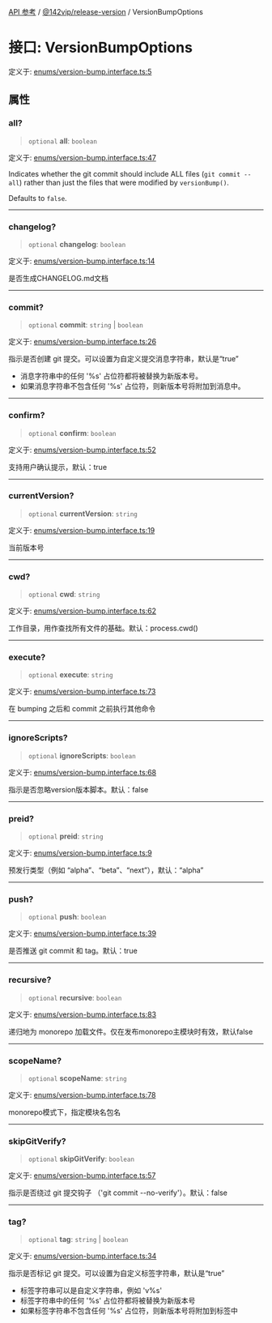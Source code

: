 [API 参考](../../../index.md) / [@142vip/release-version](../index.md) / VersionBumpOptions

# 接口: VersionBumpOptions

定义于: [enums/version-bump.interface.ts:5](https://github.com/142vip/core-x/blob/67692efe75f30bef8a4893bf3d01dbe094be97e2/packages/release-version/src/enums/version-bump.interface.ts#L5)

## 属性

### all?

> `optional` **all**: `boolean`

定义于: [enums/version-bump.interface.ts:47](https://github.com/142vip/core-x/blob/67692efe75f30bef8a4893bf3d01dbe094be97e2/packages/release-version/src/enums/version-bump.interface.ts#L47)

Indicates whether the git commit should include ALL files (`git commit --all`)
rather than just the files that were modified by `versionBump()`.

Defaults to `false`.

***

### changelog?

> `optional` **changelog**: `boolean`

定义于: [enums/version-bump.interface.ts:14](https://github.com/142vip/core-x/blob/67692efe75f30bef8a4893bf3d01dbe094be97e2/packages/release-version/src/enums/version-bump.interface.ts#L14)

是否生成CHANGELOG.md文档

***

### commit?

> `optional` **commit**: `string` \| `boolean`

定义于: [enums/version-bump.interface.ts:26](https://github.com/142vip/core-x/blob/67692efe75f30bef8a4893bf3d01dbe094be97e2/packages/release-version/src/enums/version-bump.interface.ts#L26)

指示是否创建 git 提交。可以设置为自定义提交消息字符串，默认是“true”
- 消息字符串中的任何 '%s' 占位符都将被替换为新版本号。
- 如果消息字符串不包含任何 '%s' 占位符，则新版本号将附加到消息中。

***

### confirm?

> `optional` **confirm**: `boolean`

定义于: [enums/version-bump.interface.ts:52](https://github.com/142vip/core-x/blob/67692efe75f30bef8a4893bf3d01dbe094be97e2/packages/release-version/src/enums/version-bump.interface.ts#L52)

支持用户确认提示，默认：true

***

### currentVersion?

> `optional` **currentVersion**: `string`

定义于: [enums/version-bump.interface.ts:19](https://github.com/142vip/core-x/blob/67692efe75f30bef8a4893bf3d01dbe094be97e2/packages/release-version/src/enums/version-bump.interface.ts#L19)

当前版本号

***

### cwd?

> `optional` **cwd**: `string`

定义于: [enums/version-bump.interface.ts:62](https://github.com/142vip/core-x/blob/67692efe75f30bef8a4893bf3d01dbe094be97e2/packages/release-version/src/enums/version-bump.interface.ts#L62)

工作目录，用作查找所有文件的基础。默认：process.cwd()

***

### execute?

> `optional` **execute**: `string`

定义于: [enums/version-bump.interface.ts:73](https://github.com/142vip/core-x/blob/67692efe75f30bef8a4893bf3d01dbe094be97e2/packages/release-version/src/enums/version-bump.interface.ts#L73)

在 bumping 之后和 commit 之前执行其他命令

***

### ignoreScripts?

> `optional` **ignoreScripts**: `boolean`

定义于: [enums/version-bump.interface.ts:68](https://github.com/142vip/core-x/blob/67692efe75f30bef8a4893bf3d01dbe094be97e2/packages/release-version/src/enums/version-bump.interface.ts#L68)

指示是否忽略version版本脚本。默认：false

***

### preid?

> `optional` **preid**: `string`

定义于: [enums/version-bump.interface.ts:9](https://github.com/142vip/core-x/blob/67692efe75f30bef8a4893bf3d01dbe094be97e2/packages/release-version/src/enums/version-bump.interface.ts#L9)

预发行类型（例如 “alpha”、“beta”、“next”），默认：“alpha”

***

### push?

> `optional` **push**: `boolean`

定义于: [enums/version-bump.interface.ts:39](https://github.com/142vip/core-x/blob/67692efe75f30bef8a4893bf3d01dbe094be97e2/packages/release-version/src/enums/version-bump.interface.ts#L39)

是否推送 git commit 和 tag。默认：true

***

### recursive?

> `optional` **recursive**: `boolean`

定义于: [enums/version-bump.interface.ts:83](https://github.com/142vip/core-x/blob/67692efe75f30bef8a4893bf3d01dbe094be97e2/packages/release-version/src/enums/version-bump.interface.ts#L83)

递归地为 monorepo 加载文件。仅在发布monorepo主模块时有效，默认false

***

### scopeName?

> `optional` **scopeName**: `string`

定义于: [enums/version-bump.interface.ts:78](https://github.com/142vip/core-x/blob/67692efe75f30bef8a4893bf3d01dbe094be97e2/packages/release-version/src/enums/version-bump.interface.ts#L78)

monorepo模式下，指定模块名包名

***

### skipGitVerify?

> `optional` **skipGitVerify**: `boolean`

定义于: [enums/version-bump.interface.ts:57](https://github.com/142vip/core-x/blob/67692efe75f30bef8a4893bf3d01dbe094be97e2/packages/release-version/src/enums/version-bump.interface.ts#L57)

指示是否绕过 git 提交钩子 （'git commit --no-verify'）。默认：false

***

### tag?

> `optional` **tag**: `string` \| `boolean`

定义于: [enums/version-bump.interface.ts:34](https://github.com/142vip/core-x/blob/67692efe75f30bef8a4893bf3d01dbe094be97e2/packages/release-version/src/enums/version-bump.interface.ts#L34)

指示是否标记 git 提交。可以设置为自定义标签字符串，默认是“true”
- 标签字符串可以是自定义字符串，例如 'v%s'
- 标签字符串中的任何 '%s' 占位符都将被替换为新版本号
- 如果标签字符串不包含任何 '%s' 占位符，则新版本号将附加到标签中

